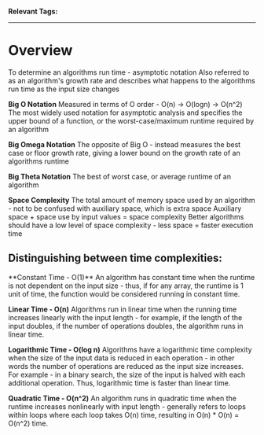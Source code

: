 **Relevant Tags:**

---- 

<h1> Overview </h1>

To determine an algorithms run time - asymptotic notation
Also referred to as an algorithm's growth rate and describes what happens to the algorithms run time as the input size changes

**Big O Notation**
Measured in terms of O order - O(n) -> O(logn) -> O(n^2)
The most widely used notation for asymptotic analysis and specifies the upper bound of a function, or the worst-case/maximum runtime required by an algorithm

**Big Omega Notation**
The opposite of Big O - instead measures the best case or floor growth rate, giving a lower bound on the growth rate of an algorithms runtime

**Big Theta Notation**
The best of worst case, or average runtime of an algorithm

**Space Complexity**
The total amount of memory space used by an algorithm - not to be confused with auxiliary space, which is extra space
Auxiliary space + space use by input values = space complexity
Better algorithms should have a low level of space complexity - less space = faster execution time


<h2> Distinguishing between time complexities: </h2>
**Constant Time - O(1)**
An algorithm has constant time when the runtime is not dependent on the input size - thus, if for any array, the runtime is 1 unit of time, the function would be considered running in constant time.

**Linear Time - O(n)**
Algorithms run in linear time when the running time increases linearly with the input length - for example, if the length of the input doubles, if the number of operations doubles, the algorithm runs in linear time.

**Logarithmic Time - O(log n)**
Algorithms have a logarithmic time complexity when the size of the input data is reduced in each operation - in other words the number of operations are reduced as the input size increases. For example - in a binary search, the size of the input is halved with each additional operation. Thus, logarithmic time is faster than linear time.

**Quadratic Time - O(n^2)**
An algorithm runs in quadratic time when the runtime increases nonlinearly with input length - generally refers to loops within loops where each loop takes O(n) time, resulting in O(n) * O(n) = O(n^2) time.


